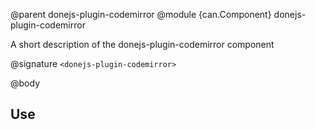 @parent donejs-plugin-codemirror
@module {can.Component} donejs-plugin-codemirror <donejs-plugin-codemirror>

A short description of the donejs-plugin-codemirror component

@signature `<donejs-plugin-codemirror>`

@body

## Use


